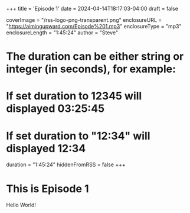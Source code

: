 +++
title = 'Episode 1'
date = 2024-04-14T18:17:03-04:00
draft = false

coverImage = "/rss-logo-png-transparent.png"
enclosureURL = "https://aimingupward.com/Episode%201.mp3"
enclosureType = "mp3"
enclosureLength = "1:45:24"
author = "Steve"
# The duration can be either string or integer (in seconds), for example:
# If set duration to 12345 will displayed 03:25:45
# If set duration to "12:34" will displayed 12:34
duration = "1:45:24"
hiddenFromRSS = false
+++

# This is Episode 1

Hello World!
